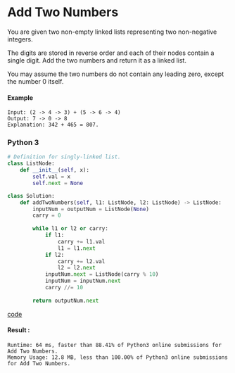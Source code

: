 # Add Two Numbers
You are given two non-empty linked lists representing two non-negative integers. 

The digits are stored in reverse order and each of their nodes contain a single digit. Add the two numbers and return it as a linked list.

You may assume the two numbers do not contain any leading zero, except the number 0 itself.

#### Example
```
Input: (2 -> 4 -> 3) + (5 -> 6 -> 4)
Output: 7 -> 0 -> 8
Explanation: 342 + 465 = 807.
```

### Python 3
```python
# Definition for singly-linked list.
class ListNode:
    def __init__(self, x):
        self.val = x
        self.next = None

class Solution:
    def addTwoNumbers(self, l1: ListNode, l2: ListNode) -> ListNode:
        inputNum = outputNum = ListNode(None)
        carry = 0
        
        while l1 or l2 or carry:
            if l1:
                carry += l1.val
                l1 = l1.next
            if l2:
                carry += l2.val
                l2 = l2.next
            inputNum.next = ListNode(carry % 10)
            inputNum = inputNum.next
            carry //= 10
        
        return outputNum.next
```
[code](Python%203/2.py)

#### Result : 
```
Runtime: 64 ms, faster than 88.41% of Python3 online submissions for Add Two Numbers.
Memory Usage: 12.8 MB, less than 100.00% of Python3 online submissions for Add Two Numbers.
```
